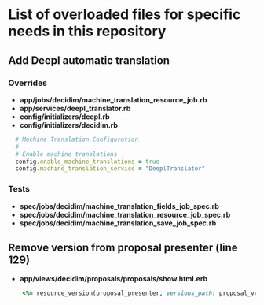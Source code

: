 # List of overloaded files for specific needs in this repository

## Add Deepl automatic translation
### Overrides 
- **app/jobs/decidim/machine_translation_resource_job.rb**
- **app/services/deepl_translator.rb**
- **config/initializers/deepl.rb**
- **config/initializers/decidim.rb**
```ruby
  # Machine Translation Configuration
  #
  # Enable machine translations
  config.enable_machine_translations = true
  config.machine_translation_service = "DeeplTranslator"
```
### Tests 
- **spec/jobs/decidim/machine_translation_fields_job_spec.rb**
- **spec/jobs/decidim/machine_translation_resource_job_spec.rb**
- **spec/jobs/decidim/machine_translation_save_job_spec.rb**

## Remove version from proposal presenter (line 129)
- **app/views/decidim/proposals/proposals/show.html.erb**
```ruby
    <%= resource_version(proposal_presenter, versions_path: proposal_versions_path(@proposal)) %>
```
